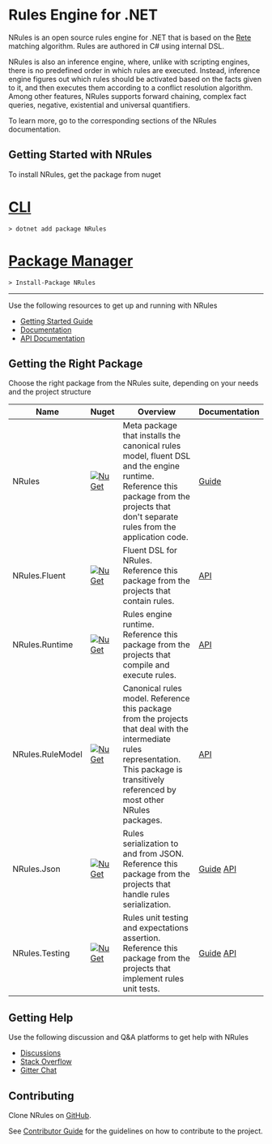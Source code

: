# Rules Engine for .NET

NRules is an open source rules engine for .NET that is based on the [Rete](http://en.wikipedia.org/wiki/Rete_algorithm) matching algorithm. Rules are authored in C# using internal DSL.

NRules is also an inference engine, where, unlike with scripting engines, there is no predefined order in which rules are executed.
Instead, inference engine figures out which rules should be activated based on the facts given to it, and then executes them according to a conflict resolution algorithm. Among other features, NRules supports forward chaining, complex fact queries, negative, existential and universal quantifiers. 

To learn more, go to the corresponding sections of the NRules documentation.

## Getting Started with NRules

To install NRules, get the package from nuget

# [CLI](#tab/cli)
```console
> dotnet add package NRules
```
# [Package Manager](#tab/pm)
```console
> Install-Package NRules
```
---

Use the following resources to get up and running with NRules

- [Getting Started Guide](articles/getting-started.md)
- [Documentation](articles/architecture.md)
- [API Documentation](api/index.md)

## Getting the Right Package

Choose the right package from the NRules suite, depending on your needs and the project structure

Name | Nuget | Overview | Documentation
--- | --- | --- | ---
NRules | [![NuGet](https://img.shields.io/nuget/v/NRules.svg)](https://nuget.org/packages/NRules) | Meta package that installs the canonical rules model, fluent DSL and the engine runtime. Reference this package from the projects that don't separate rules from the application code. | [Guide](articles/getting-started.md)
NRules.Fluent | [![NuGet](https://img.shields.io/nuget/v/NRules.Fluent.svg)](https://nuget.org/packages/NRules.Fluent) | Fluent DSL for NRules. Reference this package from the projects that contain rules. | [API](xref:NRules.Fluent)
NRules.Runtime | [![NuGet](https://img.shields.io/nuget/v/NRules.Runtime.svg)](https://nuget.org/packages/NRules.Runtime) | Rules engine runtime. Reference this package from the projects that compile and execute rules. | [API](xref:NRules)
NRules.RuleModel | [![NuGet](https://img.shields.io/nuget/v/NRules.RuleModel.svg)](https://nuget.org/packages/NRules.RuleModel) | Canonical rules model. Reference this package from the projects that deal with the intermediate rules representation. This package is transitively referenced by most other NRules packages. | [API](xref:NRules.RuleModel)
NRules.Json | [![NuGet](https://img.shields.io/nuget/v/NRules.Json.svg)](https://nuget.org/packages/NRules.Json) | Rules serialization to and from JSON. Reference this package from the projects that handle rules serialization. | [Guide](articles/advanced/json-serialization.md) [API](xref:NRules.Json)
NRules.Testing | [![NuGet](https://img.shields.io/nuget/v/NRules.Testing.svg)](https://nuget.org/packages/NRules.Testing) | Rules unit testing and expectations assertion. Reference this package from the projects that implement rules unit tests. | [Guide](articles/unit-testing-rules.md) [API](xref:NRules.Testing)

## Getting Help

Use the following discussion and Q&A platforms to get help with NRules

- [Discussions](https://github.com/NRules/NRules/discussions)
- [Stack Overflow](https://stackoverflow.com/questions/tagged/nrules)
- [Gitter Chat](https://gitter.im/NRules/NRules)

## Contributing

Clone NRules on [GitHub](https://github.com/NRules/NRules).

See [Contributor Guide](https://github.com/NRules/NRules/blob/main/CONTRIBUTING.md) for the guidelines on how to contribute to the project.
